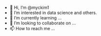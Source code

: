 - 👋 Hi, I’m @myckim1
- 👀 I’m interested in data science and others.
- 🌱 I’m currently learning ...
- 💞️ I’m looking to collaborate on ...
- 📫 How to reach me ...

<!---
myckim1/myckim1 is a ✨ special ✨ repository because its `README.md` (this file) appears on your GitHub profile.
You can click the Preview link to take a look at your changes.
--->
